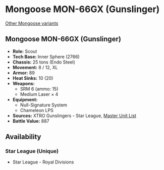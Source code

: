 # Mongoose MON-66GX (Gunslinger)

[Other Mongoose variants](../mongoose.md)

## Mongoose MON-66GX (Gunslinger)
- **Role:** Scout
- **Tech Base:** Inner Sphere (2766)
- **Chassis:** 25 tons (Endo Steel)
- **Movement:** 8 / 12, XL
- **Armor:** 89
- **Heat Sinks:** 10 (20)
- **Weapons:**
  - SRM 6 (ammo: 15)
  - Medium Laser × 4
- **Equipment:**
  - Null-Signature System
  - Chameleon LPS
- **Sources:** XTRO Gunslingers - Star League, [Master Unit List](http://masterunitlist.info/Unit/Details/7318/mongoose-gunslinger-mon-66gx)
- **Battle Value:** 887

## Availability

### Star League (Unique)
- Star League - Royal Divisions

